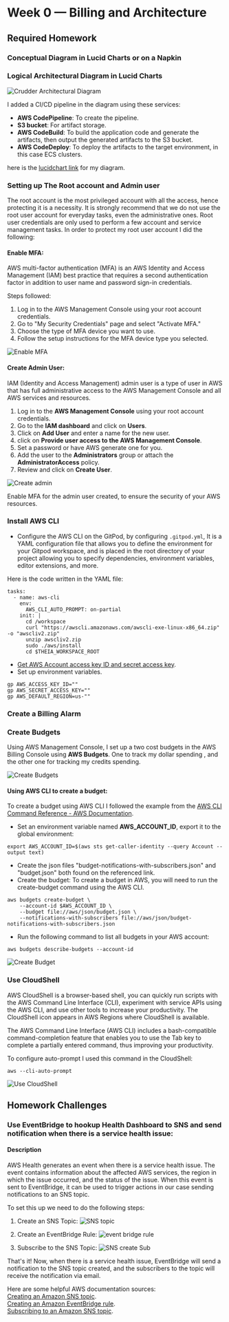 # Week 0 — Billing and Architecture

## Required Homework

### Conceptual Diagram in Lucid Charts or on a Napkin

### Logical Architectural Diagram in Lucid Charts

![Crudder Architectural Diagram](assets/Week0-Crudder-Logical-Diagram.png)

I added a CI/CD pipeline in the diagram using these services:
* **AWS CodePipeline**: To create the pipeline.
* **S3 bucket**: For artifact storage. 
* **AWS CodeBuild**: To build the application code and generate the artifacts, then output the generated artifacts to the S3 bucket.
* **AWS CodeDeploy**: To deploy the artifacts to the target environment, in this case ECS clusters.

here is the [lucidchart link](https://lucid.app/lucidchart/a40d3982-f035-471c-bede-2b6694b84140/edit?viewport_loc=-267%2C-56%2C3623%2C1848%2C0_0&invitationId=inv_ed90e67a-ae8b-4761-8bcf-7e635c2c714e) for my diagram.

### Setting up The Root account and Admin user
The root account is the most privileged account with all the access, hence protecting it is a necessity.
It is strongly recommend that we do not use the root user account for everyday tasks, even the administrative ones. Root user credentials are only used to perform a few account and service management tasks.
In order to protect my root user account I did the following:
#### Enable MFA:
AWS multi-factor authentication (MFA) is an AWS Identity and Access Management (IAM) best practice that requires a second authentication factor in addition to user name and password sign-in credentials.  

Steps followed:  
1. Log in to the AWS Management Console using your root account credentials.
2. Go to "My Security Credentials" page and select "Activate MFA."
3. Choose the type of MFA device you want to use.
4. Follow the setup instructions for the MFA device type you selected.

![Enable MFA](assets/Week0-MFA.PNG)

#### Create Admin User:
IAM (Identity and Access Management) admin user is a type of user in AWS that has full administrative access to the AWS Management Console and all AWS services and resources.

1. Log in to the **AWS Management Console** using your root account credentials.
2. Go to the **IAM dashboard** and click on **Users**.
3. Click on **Add User** and enter a name for the new user.
4. click on **Provide user access to the AWS Management Console**.
5. Set a password or have AWS generate one for you.
6. Add the user to the **Administrators** group or attach the **AdministratorAccess** policy.
7. Review and click on **Create User**.

![Create admin](assets/week0-Create-admin.PNG)

Enable MFA for the admin user created, to ensure the security of your AWS resources.

### Install AWS CLI
* Configure the AWS CLI on the GitPod, by configuring `.gitpod.yml`, It is a YAML  configuration file that allows you to define the environment for your Gitpod workspace, and is placed in the root directory of your project allowing you to specify dependencies, environment variables, editor extensions, and more.

Here is the code written in the YAML file:
```
tasks:
  - name: aws-cli
    env:
      AWS_CLI_AUTO_PROMPT: on-partial
    init: |
      cd /workspace
      curl "https://awscli.amazonaws.com/awscli-exe-linux-x86_64.zip" -o "awscliv2.zip"
      unzip awscliv2.zip
      sudo ./aws/install
      cd $THEIA_WORKSPACE_ROOT
```
  * [Get AWS Account access key ID and secret access key](https://docs.aws.amazon.com/powershell/latest/userguide/pstools-appendix-sign-up.html).
  * Set up environment variables.
```
gp AWS_ACCESS_KEY_ID=""
gp AWS_SECRET_ACCESS_KEY=""
gp AWS_DEFAULT_REGION=us-""
```
  

### Create a Billing Alarm


### Create Budgets
Using AWS Management Console, I set up a two cost budgets in the AWS Billing Console using **AWS Budgets**.
One to track my dollar spending , and the other one for tracking my credits spending.

![Create Budgets](assets/Week0-Create_Budgets.PNG) 

#### Using AWS CLI to create a budget:
To create a budget using AWS CLI I followed the example from the [AWS CLI Command Reference - AWS Documentation](https://docs.aws.amazon.com/cli/latest/reference/budgets/create-budget.html).  
* Set an environment variable named **AWS_ACCOUNT_ID**, export it to the global environment:
```
export AWS_ACCOUNT_ID=$(aws sts get-caller-identity --query Account --output text)
```
* Create the json files "budget-notifications-with-subscribers.json" and "budget.json" both found on the referenced link.
* Create the budget: To create a budget in AWS, you will need to run the create-budget command using the AWS CLI.
```
aws budgets create-budget \
    --account-id $AWS_ACCOUNT_ID \
    --budget file://aws/json/budget.json \
    --notifications-with-subscribers file://aws/json/budget-notifications-with-subscribers.json
```
* Run the following command to list all budgets in your AWS account:
```
aws budgets describe-budgets --account-id
```
![Create Budget](assets/Week0-Create-budget-CLI.png)

 
### Use CloudShell
AWS CloudShell is a browser-based shell, you can quickly run scripts with the AWS Command Line Interface (CLI), experiment with service APIs using the AWS CLI, and use other tools to increase your productivity. The CloudShell icon appears in AWS Regions where CloudShell is available.

The AWS Command Line Interface (AWS CLI) includes a bash-compatible command-completion feature that enables you to use the Tab key to complete a partially entered command, thus improving your productivity.

To configure auto-prompt I used this command in the CloudShell:
```
aws --cli-auto-prompt
```
![Use CloudShell](assets/Week0-Use-CloudShell.PNG)



## Homework Challenges
### Use EventBridge to hookup Health Dashboard to SNS and send notification when there is a service health issue:
#### Description
AWS Health generates an event when there is a service health issue. The event contains information about the affected AWS services, the region in which the issue occurred, and the status of the issue. When this event is sent to EventBridge, it can be used to trigger actions in our case sending notifications to an SNS topic.

To set this up we need to do the following steps:

1. Create an SNS Topic:
![SNS topic](assets/Week0-SNS-topic.PNG)

2. Create an EventBridge Rule:
![event bridge rule](assets/Week0-eventbridge-rule.png)

3. Subscribe to the SNS Topic:
![SNS create Sub](assets/Week0-SNS-CreateSub.png)


That's it! Now, when there is a service health issue, EventBridge will send a notification to the SNS topic created, and the subscribers to the topic will receive the notification via email.

Here are some helpful AWS documentation sources:  
[Creating an Amazon SNS topic](https://docs.aws.amazon.com/sns/latest/dg/sns-tutorial-create-topic.html).  
[Creating an Amazon EventBridge rule](https://docs.aws.amazon.com/eventbridge/latest/userguide/create-eventbridge-rule.html).  
[Subscribing to an Amazon SNS topic](https://docs.aws.amazon.com/sns/latest/dg/SubscribeTopic.html).  

